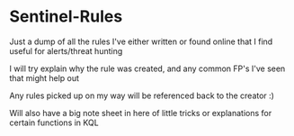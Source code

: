 # Sentinel-Rules
Just a dump of all the rules I've either written or found online that I find useful for alerts/threat hunting

I will try explain why the rule was created, and any common FP's I've seen that might help out

Any rules picked up on my way will be referenced back to the creator :)

Will also have a big note sheet in here of little tricks or explanations for certain functions in KQL
